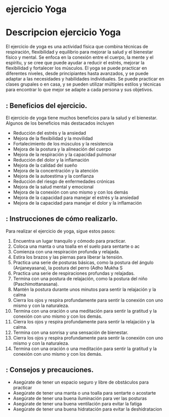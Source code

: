 #   ejercicio Yoga

# Descripcion ejercicio Yoga
El ejercicio de yoga es una actividad física que combina técnicas de respiración,
flexibilidad y equilibrio para mejorar la salud y el bienestar físico y mental.
Se enfoca en la conexión entre el cuerpo, la mente y el espíritu, y
se cree que puede ayudar a reducir el estrés, mejorar la flexibilidad y
fortalecer los músculos.
El yoga se puede practicar en diferentes niveles, desde principiantes hasta
avanzados, y se puede adaptar a las necesidades y habilidades individuales.
Se puede practicar en clases grupales o en casa, y se pueden utilizar
múltiples estilos y técnicas para encontrar lo que mejor se adapte a cada persona
y sus objetivos.


## : Beneficios del ejercicio.
El ejercicio de yoga tiene muchos beneficios para la salud y el bienestar.
Algunos de los beneficios más destacados incluyen
- Reducción del estrés y la ansiedad
- Mejora de la flexibilidad y la movilidad
- Fortalecimiento de los músculos y la resistencia
- Mejora de la postura y la alineación del cuerpo
- Mejora de la respiración y la capacidad pulmonar
- Reducción del dolor y la inflamación
- Mejora de la calidad del sueño
- Mejora de la concentración y la atención
- Mejora de la autoestima y la confianza
- Reducción del riesgo de enfermedades crónicas
- Mejora de la salud mental y emocional
- Mejora de la conexión con uno mismo y con los demás
- Mejora de la capacidad para manejar el estrés y la ansiedad
- Mejora de la capacidad para manejar el dolor y la inflamación

## : Instrucciones de cómo realizarlo.
Para realizar el ejercicio de yoga, sigue estos pasos:
1. Encuentra un lugar tranquilo y cómodo para practicar.
2. Coloca una manta o una toalla en el suelo para sentarte o ac
3. Comienza con una respiración profunda y relajada.
4. Estira los brazos y las piernas para liberar la tensión.
5. Practica una serie de posturas básicas, como la postura del ángulo
(Anjaneyasana), la postura del perro (Adho Mukha S
6. Practica una serie de respiraciones profundas y relajadas.
7. Termina con una postura de relajación, como la postura del niño
(Paschimottanasana).
8. Mantén la postura durante unos minutos para sentir la relajación y la calma
9. Cierra los ojos y respira profundamente para sentir la conexión con uno mismo y
con la naturaleza.
10. Termina con una oración o una meditación para sentir la gratitud y la
conexión con uno mismo y con los demás.
11. Cierra los ojos y respira profundamente para sentir la relajación y la
calma.
12. Termina con una sonrisa y una sensación de bienestar.
13. Cierra los ojos y respira profundamente para sentir la conexión con uno
mismo y con la naturaleza.
14. Termina con una oración o una meditación para sentir la gratitud y la
conexión con uno mismo y con los demás.

## : Consejos y precauciones.
- Asegúrate de tener un espacio seguro y libre de obstáculos para practicar
- Asegúrate de tener una manta o una toalla para sentarte o acostarte
- Asegúrate de tener una buena iluminación para ver las posturas
- Asegúrate de tener una buena ventilación para evitar la fatiga
- Asegúrate de tener una buena hidratación para evitar la deshidratacion